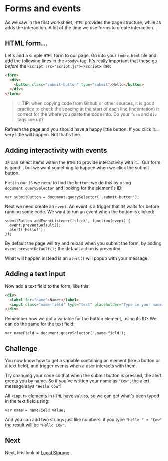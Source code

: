 # Forms and events

As we saw in the first worksheet, `HTML` provides the page structure, while `JS` adds the interaction. A lot of the time we use forms to create interaction…

## HTML form…

Let's add a simple `HTML` form to our page. Go into your `index.html` file and add the following lines in the `<body>` tag. It's really important that these go _before_ the `<script src="script.js"></script>` line:

```HTML
<form>
  <div>
    <button class="submit-button" type="submit">Hello</button>
  </div>
</form>
```

> 💡 **TIP**: when copying code from Github or other sources, it is good practice to check the spacing at the start of each line (indentation) is correct for the where you paste the code into. Do your `form` and `div` tags line up?

Refresh the page and you should have a happy little button. If you click it… very little will happen. But that's fine.

## Adding interactivity with events

`JS` can select items within the `HTML` to provide interactivity with it… Our form is good… but we want something to happen when we click the submit button.

First in our `JS` we need to find the `button`; we do this by using `document.querySelector` and looking for the element's ID:

```JS
var submitButton = document.querySelector('.submit-button');
```

Next we need create an `event`. An event is a trigger that `JS` waits for before running some code. We want to run an event when the button is clicked:

```JS
submitButton.addEventListener('click', function(event) {
  event.preventDefault();
  alert('Hello!');
});
```

By default the page will try and reload when you submit the form, by adding `event.preventDefault();` the default action is prevented.

What will happen instead is an `alert()` will popup with your message!

## Adding a text input

Now add a text field to the form, like this:

```HTML
<div>
  <label for="name">Name:</label>
  <input class="name-field" type="text" placeholder="Type in your name…" />
</div>
```

Remember how we got a variable for the button element, using its ID? We can do the same for the text field:

```JS
var nameField = document.querySelector('.name-field');
```

## Challenge

You now know how to get a variable containing an element (like a button or a text field), and trigger events when a user interacts with them.

Try changing your code so that when the submit button is pressed, the alert greets you by name. So if you've written your name as `"Cow"`, the alert message says `"Hello Cow"`!

All `<input>` elements in `HTML` have `value`s, so we can get what's been typed in the text field using:

```JS
var name = nameField.value;
```

And you can add two strings just like numbers: if you type `"Hello " + "Cow"` the result will be `"Hello Cow"`.

## Next

Next, lets look at [Local Storage](03-local-storage.md).
